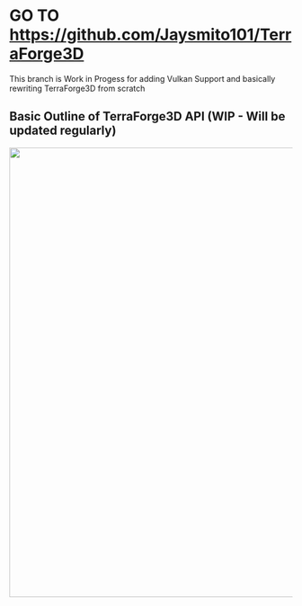 # GO TO https://github.com/Jaysmito101/TerraForge3D

This branch is Work in Progess for adding Vulkan Support and basically rewriting TerraForge3D from scratch

## Basic Outline of TerraForge3D API (WIP - Will be updated regularly)

<img src="./Images/Diagrams/DataDiagram.svg" width="800" />
